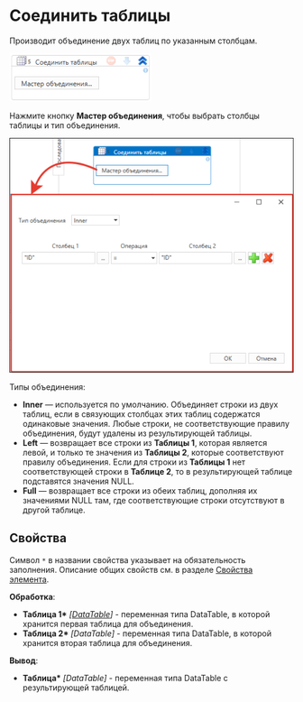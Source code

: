 # Соединить таблицы

Производит объединение двух таблиц по указанным столбцам.

![](<../../../../.gitbook/assets1/DataTables.WFDataTableJoin.png>)

Нажмите кнопку **Мастер объединения**, чтобы выбрать столбцы таблицы и тип объединения.

![](<../../../../.gitbook/assets1/WFDataTableJoin-3.png>)  

Типы объединения:
* **Inner** — используется по умолчанию. Объединяет строки из двух таблиц, если в связующих столбцах этих таблиц содержатся одинаковые значения. Любые строки, не соответствующие правилу объединения, будут удалены из результирующей таблицы. 
* **Left** — возвращает все строки из **Таблицы 1**, которая является левой, и только те значения из **Таблицы 2**, которые соответствуют правилу объединения. Если для строки из **Таблицы 1** нет соответствующей строки в **Таблице 2**, то в результирующей таблице подставятся значения NULL. 
* **Full** — возвращает все строки из обеих таблиц, дополняя их значениями NULL там, где соответствующие строки отсутствуют в другой таблице.


## Свойства
Символ `*` в названии свойства указывает на обязательность заполнения. Описание общих свойств см. в разделе [Свойства элемента](https://docs.primo-rpa.ru/primo-rpa/primo-studio/process/elements#svoistva-elementa).

**Обработка**:

* **Таблица 1\*** *[[DataTable](https://learn.microsoft.com/ru-ru/dotnet/api/system.data.datatable?view=net-8.0&viewFallbackFrom=net-4.6.1)]* - переменная типа DataTable, в которой хранится первая таблица для объединения.
* **Таблица 2\*** *[DataTable]* - переменная типа DataTable, в которой хранится вторая таблица для объединения.

**Вывод**:

* **Таблица\*** *[DataTable]* - переменная типа DataTable с результирующей таблицей.


